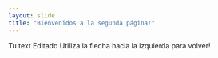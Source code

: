 ```yaml
---
layout: slide
title: "Bienvenidos a la segunda página!"
---
```

Tu text Editado
Utiliza la flecha hacia la izquierda para volver!
